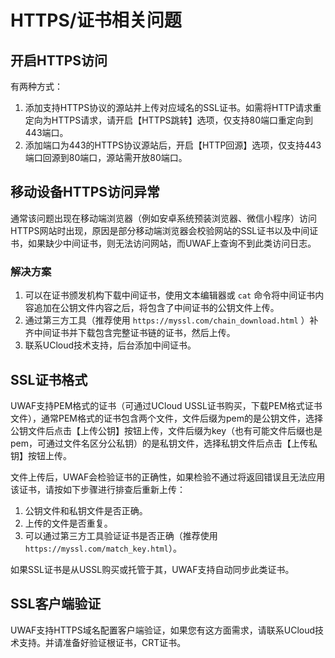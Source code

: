 # HTTPS/证书相关问题

## 开启HTTPS访问
有两种方式：
1. 添加支持HTTPS协议的源站并上传对应域名的SSL证书。如需将HTTP请求重定向为HTTPS请求，请开启【HTTPS跳转】选项，仅支持80端口重定向到443端口。
2. 添加端口为443的HTTPS协议源站后，开启【HTTP回源】选项，仅支持443端口回源到80端口，源站需开放80端口。


## 移动设备HTTPS访问异常
通常该问题出现在移动端浏览器（例如安卓系统预装浏览器、微信小程序）访问HTTPS网站时出现，原因是部分移动端浏览器会校验网站的SSL证书以及中间证书，如果缺少中间证书，则无法访问网站，而UWAF上查询不到此类访问日志。 

### 解决方案

1. 可以在证书颁发机构下载中间证书，使用文本编辑器或 `cat` 命令将中间证书内容追加在公钥文件内容之后，将包含了中间证书的公钥文件上传。
2. 通过第三方工具（推荐使用 ``https://myssl.com/chain_download.html`` ）补齐中间证书并下载包含完整证书链的证书，然后上传。
3. 联系UCloud技术支持，后台添加中间证书。


## SSL证书格式
UWAF支持PEM格式的证书（可通过UCloud USSL证书购买，下载PEM格式证书文件），通常PEM格式的证书包含两个文件，文件后缀为pem的是公钥文件，选择公钥文件后点击【上传公钥】按钮上传，文件后缀为key（也有可能文件后缀也是pem，可通过文件名区分公私钥）的是私钥文件，选择私钥文件后点击【上传私钥】按钮上传。

文件上传后，UWAF会检验证书的正确性，如果检验不通过将返回错误且无法应用该证书，请按如下步骤进行排查后重新上传：
1. 公钥文件和私钥文件是否正确。
2. 上传的文件是否重复。
3. 可以通过第三方工具验证证书是否正确（推荐使用 ``https://myssl.com/match_key.html``）。

如果SSL证书是从USSL购买或托管于其，UWAF支持自动同步此类证书。

## SSL客户端验证
UWAF支持HTTPS域名配置客户端验证，如果您有这方面需求，请联系UCloud技术支持。并请准备好验证根证书，CRT证书。
